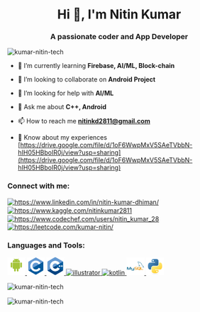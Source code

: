<h1 align="center">Hi 👋, I'm Nitin Kumar</h1>
<h3 align="center">A passionate coder and App Developer</h3>

<p align="left"> <img src="https://komarev.com/ghpvc/?username=kumar-nitin-tech&label=Profile%20views&color=0e75b6&style=flat" alt="kumar-nitin-tech" /> </p>

- 🌱 I’m currently learning **Firebase, AI/ML, Block-chain**

- 👯 I’m looking to collaborate on **Android Project**

- 🤝 I’m looking for help with **AI/ML**

- 💬 Ask me about **C++, Android**

- 📫 How to reach me **nitinkd2811@gmail.com**

- 📄 Know about my experiences [https://drive.google.com/file/d/1oF6WwpMxV5SAeTVbbN-hIH05HBboIR0j/view?usp=sharing](https://drive.google.com/file/d/1oF6WwpMxV5SAeTVbbN-hIH05HBboIR0j/view?usp=sharing)

<h3 align="left">Connect with me:</h3>
<p align="left">
<a href="https://linkedin.com/in/https://www.linkedin.com/in/nitin-kumar-dhiman/" target="blank"><img align="center" src="https://raw.githubusercontent.com/rahuldkjain/github-profile-readme-generator/master/src/images/icons/Social/linked-in-alt.svg" alt="https://www.linkedin.com/in/nitin-kumar-dhiman/" height="30" width="40" /></a>
<a href="https://kaggle.com/https://www.kaggle.com/nitinkumar2811" target="blank"><img align="center" src="https://raw.githubusercontent.com/rahuldkjain/github-profile-readme-generator/master/src/images/icons/Social/kaggle.svg" alt="https://www.kaggle.com/nitinkumar2811" height="30" width="40" /></a>
<a href="https://www.codechef.com/users/https://www.codechef.com/users/nitin_kumar_28" target="blank"><img align="center" src="https://cdn.jsdelivr.net/npm/simple-icons@3.1.0/icons/codechef.svg" alt="https://www.codechef.com/users/nitin_kumar_28" height="30" width="40" /></a>
<a href="https://www.leetcode.com/https://leetcode.com/kumar-nitin/" target="blank"><img align="center" src="https://raw.githubusercontent.com/rahuldkjain/github-profile-readme-generator/master/src/images/icons/Social/leet-code.svg" alt="https://leetcode.com/kumar-nitin/" height="30" width="40" /></a>
</p>

<h3 align="left">Languages and Tools:</h3>
<p align="left"> <a href="https://developer.android.com" target="_blank" rel="noreferrer"> <img src="https://raw.githubusercontent.com/devicons/devicon/master/icons/android/android-original-wordmark.svg" alt="android" width="40" height="40"/> </a> <a href="https://www.cprogramming.com/" target="_blank" rel="noreferrer"> <img src="https://raw.githubusercontent.com/devicons/devicon/master/icons/c/c-original.svg" alt="c" width="40" height="40"/> </a> <a href="https://www.w3schools.com/cpp/" target="_blank" rel="noreferrer"> <img src="https://raw.githubusercontent.com/devicons/devicon/master/icons/cplusplus/cplusplus-original.svg" alt="cplusplus" width="40" height="40"/> </a> <a href="https://www.adobe.com/in/products/illustrator.html" target="_blank" rel="noreferrer"> <img src="https://www.vectorlogo.zone/logos/adobe_illustrator/adobe_illustrator-icon.svg" alt="illustrator" width="40" height="40"/> </a> <a href="https://kotlinlang.org" target="_blank" rel="noreferrer"> <img src="https://www.vectorlogo.zone/logos/kotlinlang/kotlinlang-icon.svg" alt="kotlin" width="40" height="40"/> </a> <a href="https://www.mysql.com/" target="_blank" rel="noreferrer"> <img src="https://raw.githubusercontent.com/devicons/devicon/master/icons/mysql/mysql-original-wordmark.svg" alt="mysql" width="40" height="40"/> </a> <a href="https://www.python.org" target="_blank" rel="noreferrer"> <img src="https://raw.githubusercontent.com/devicons/devicon/master/icons/python/python-original.svg" alt="python" width="40" height="40"/> </a> </p>

<p><img align="center" src="https://github-readme-stats.vercel.app/api/top-langs?username=kumar-nitin-tech&show_icons=true&locale=en&layout=compact" alt="kumar-nitin-tech" /></p>

<p><img align="center" src="https://github-readme-streak-stats.herokuapp.com/?user=kumar-nitin-tech&" alt="kumar-nitin-tech" /></p>
